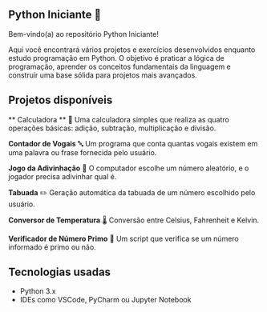 ## Python Iniciante 🚀

Bem-vindo(a) ao repositório Python Iniciante!

Aqui você encontrará vários projetos e exercícios desenvolvidos enquanto estudo programação em Python. O objetivo é praticar a lógica de programação, aprender os conceitos fundamentais da linguagem e construir uma base sólida para projetos mais avançados.


## Projetos disponíveis

** Calculadora **  🧮
   Uma calculadora simples que realiza as quatro operações básicas: adição, subtração, multiplicação e divisão.

**Contador de Vogais** 🔤
   Um programa que conta quantas vogais existem em uma palavra ou frase fornecida pelo usuário.

**Jogo da Adivinhação** 🎯
   O computador escolhe um número aleatório, e o jogador precisa adivinhar qual é.

**Tabuada** ✏️
   Geração automática da tabuada de um número escolhido pelo usuário.

**Conversor de Temperatura** 🌡️
   Conversão entre Celsius, Fahrenheit e Kelvin.

**Verificador de Número Primo** 🔎
   Um script que verifica se um número informado é primo ou não.

## Tecnologias usadas

   * Python 3.x
   * IDEs como VSCode, PyCharm ou Jupyter Notebook
